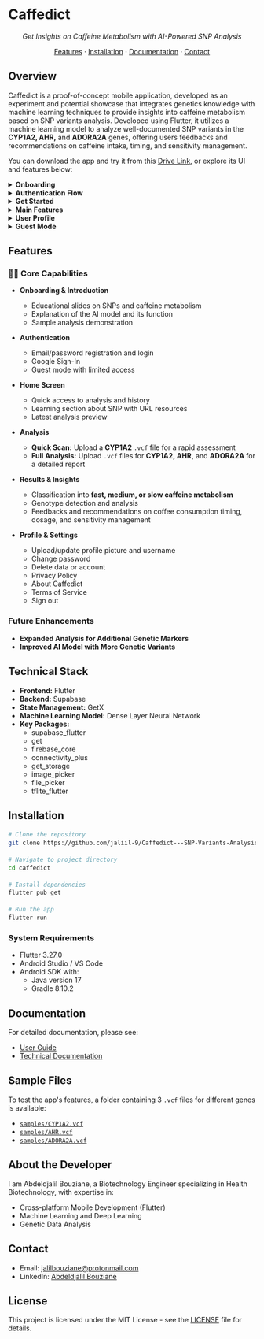 # Caffedict

<div align="center">
    
*Get Insights on Caffeine Metabolism with AI-Powered SNP Analysis*

[Features](#features) · [Installation](#installation) · [Documentation](#documentation) · [Contact](#contact)

</div>

## Overview

Caffedict is a proof-of-concept mobile application, developed as an experiment and potential showcase that integrates genetics knowledge with machine learning techniques to provide insights into caffeine metabolism based on SNP variants analysis. Developed using Flutter, it utilizes a machine learning model to analyze well-documented SNP variants in the **CYP1A2, AHR,** and **ADORA2A** genes, offering users feedbacks and recommendations on caffeine intake, timing, and sensitivity management.

You can download the app and try it from this [Drive Link](https://drive.google.com/file/d/1oIX1TCQ2qlgCZyQuZPy-TNOsdKMA0gwn/view), or explore its UI and features below:

<details>
<summary><strong>Onboarding</strong></summary>

<div align="center">
  <img src="https://github.com/jaliil-9/Caffedict---SNP-Variants-Analysis-Flutter-App-/blob/master/assets/app_screenshots/onboarding/obn_1.jpg" alt="Onboarding 1" width="150">
  <img src="https://github.com/jaliil-9/Caffedict---SNP-Variants-Analysis-Flutter-App-/blob/master/assets/app_screenshots/onboarding/onb_2.jpg" alt="Onboarding 2" width="150">
  <img src="https://github.com/jaliil-9/Caffedict---SNP-Variants-Analysis-Flutter-App-/blob/master/assets/app_screenshots/onboarding/onb_3.jpg" alt="Onboarding 3" width="150">
</div>

</details>

<details>
<summary><strong>Authentication Flow</strong></summary>

<div align="center">
  <img src="https://github.com/jaliil-9/Caffedict---SNP-Variants-Analysis-Flutter-App-/blob/master/assets/app_screenshots/authentication/auth_gate.jpg" alt="Authentication Gate" width="150">
  <img src="https://github.com/jaliil-9/Caffedict---SNP-Variants-Analysis-Flutter-App-/blob/master/assets/app_screenshots/authentication/login.jpg" alt="Login Screen" width="150">
  <img src="https://github.com/jaliil-9/Caffedict---SNP-Variants-Analysis-Flutter-App-/blob/master/assets/app_screenshots/authentication/register.jpg" alt="Registration Screen" width="150">
</div>

</details>

<details>
<summary><strong>Get Started</strong></summary>

<div align="center">
  <img src="https://github.com/jaliil-9/Caffedict---SNP-Variants-Analysis-Flutter-App-/blob/master/assets/app_screenshots/get_started/intro_1.jpg" alt="Slide 1" width="150">
  <img src="https://github.com/jaliil-9/Caffedict---SNP-Variants-Analysis-Flutter-App-/blob/master/assets/app_screenshots/get_started/intro_2.jpg" alt="Slide 2" width="150">
  <img src="https://github.com/jaliil-9/Caffedict---SNP-Variants-Analysis-Flutter-App-/blob/master/assets/app_screenshots/get_started/intro_3.jpg" alt="Slide 3" width="150">
  <img src="https://github.com/jaliil-9/Caffedict---SNP-Variants-Analysis-Flutter-App-/blob/master/assets/app_screenshots/guest_login_profile/locked_feature.jpg" alt="Demo Sample Analysis" width="150">
</div>

</details>

<details>
<summary><strong>Main Features</strong></summary>

<div align="center">
  <img src="https://github.com/jaliil-9/Caffedict---SNP-Variants-Analysis-Flutter-App-/blob/master/assets/app_screenshots/home_page/home_page.jpg" alt="Home Dashboard" width="150">
  <img src="https://github.com/jaliil-9/Caffedict---SNP-Variants-Analysis-Flutter-App-/blob/master/assets/app_screenshots/home_page/home_page_light.jpg" alt="Home Dashboard Light" width="150">
  <img src="https://github.com/jaliil-9/Caffedict---SNP-Variants-Analysis-Flutter-App-/blob/master/assets/app_screenshots/analysis_page/new_analysis.jpg" alt="Analysis Options" width="150">
  <img src="https://github.com/jaliil-9/Caffedict---SNP-Variants-Analysis-Flutter-App-/blob/master/assets/app_screenshots/analysis_page/analysis_history.jpg" alt="Analysis History" width="150">
  <img src="https://github.com/jaliil-9/Caffedict---SNP-Variants-Analysis-Flutter-App-/blob/master/assets/app_screenshots/analysis_result/analysis_result.jpg" alt="Analysis Results" width="150">
</div>

</details>

<details>
<summary><strong>User Profile</strong></summary>

<div align="center">
  <img src="https://github.com/jaliil-9/Caffedict---SNP-Variants-Analysis-Flutter-App-/blob/master/assets/app_screenshots/user_login_profile/user_profile.jpg" alt="User Profile" width="150">
  <img src="https://github.com/jaliil-9/Caffedict---SNP-Variants-Analysis-Flutter-App-/blob/master/assets/app_screenshots/user_login_profile/user_profile_light.jpg" alt="User Profile Light" width="150">
</div>

</details>

<details>
<summary><strong>Guest Mode</strong></summary>

<div align="center">
  <img src="https://github.com/jaliil-9/Caffedict---SNP-Variants-Analysis-Flutter-App-/blob/master/assets/app_screenshots/guest_login_profile/guest_profile.jpg" alt="Guest User Profile" width="150">
  <img src="https://github.com/jaliil-9/Caffedict---SNP-Variants-Analysis-Flutter-App-/blob/master/assets/app_screenshots/get_started/intro_sample_result.jpg" alt="Guest Locked Feature" width="150">
</div>

</details>

## Features

### 👩‍🔬 Core Capabilities

- **Onboarding & Introduction**
  - Educational slides on SNPs and caffeine metabolism
  - Explanation of the AI model and its function
  - Sample analysis demonstration

- **Authentication**
  - Email/password registration and login
  - Google Sign-In
  - Guest mode with limited access

- **Home Screen**
  - Quick access to analysis and history
  - Learning section about SNP with URL resources
  - Latest analysis preview

- **Analysis**
  - **Quick Scan:** Upload a **CYP1A2** `.vcf` file for a rapid assessment
  - **Full Analysis:** Upload `.vcf` files for **CYP1A2, AHR,** and **ADORA2A** for a detailed report

- **Results & Insights**
  - Classification into **fast, medium, or slow caffeine metabolism**
  - Genotype detection and analysis
  - Feedbacks and recommendations on coffee consumption timing, dosage, and sensitivity management

- **Profile & Settings**
  - Upload/update profile picture and username
  - Change password
  - Delete data or account
  - Privacy Policy
  - About Caffedict
  - Terms of Service
  - Sign out

### Future Enhancements

- **Expanded Analysis for Additional Genetic Markers**
- **Improved AI Model with More Genetic Variants**

## Technical Stack

- **Frontend:** Flutter
- **Backend:** Supabase
- **State Management:** GetX
- **Machine Learning Model:** Dense Layer Neural Network
- **Key Packages:**
  - supabase_flutter
  - get
  - firebase_core
  - connectivity_plus
  - get_storage
  - image_picker
  - file_picker
  - tflite_flutter

## Installation

```bash
# Clone the repository
git clone https://github.com/jaliil-9/Caffedict---SNP-Variants-Analysis-Flutter-App-.git

# Navigate to project directory
cd caffedict

# Install dependencies
flutter pub get

# Run the app
flutter run
```

### System Requirements

- Flutter 3.27.0
- Android Studio / VS Code
- Android SDK with:
  - Java version 17
  - Gradle 8.10.2

## Documentation

For detailed documentation, please see:
- [User Guide](docs/USER_GUIDE.md)
- [Technical Documentation](docs/TECHNICAL.md)

## Sample Files

To test the app's features, a folder containing 3 `.vcf` files for different genes is available:
- [`samples/CYP1A2.vcf`](https://github.com/jaliil-9/Caffedict---SNP-Variants-Analysis-Flutter-App-/blob/master/samples/CYP1A2.vcf)
- [`samples/AHR.vcf`](https://github.com/jaliil-9/Caffedict---SNP-Variants-Analysis-Flutter-App-/blob/master/samples/AHR.vcf)
- [`samples/ADORA2A.vcf`](https://github.com/jaliil-9/Caffedict---SNP-Variants-Analysis-Flutter-App-/blob/master/samples/ADORA2A.vcf)

## About the Developer

I am Abdeldjalil Bouziane, a Biotechnology Engineer specializing in Health Biotechnology, with expertise in:
- Cross-platform Mobile Development (Flutter)
- Machine Learning and Deep Learning
- Genetic Data Analysis

## Contact

- Email: jalilbouziane@protonmail.com
- LinkedIn: [Abdeldjalil Bouziane](https://www.linkedin.com/in/abdeldjalil-bouziane-0a7079288/)

## License

This project is licensed under the MIT License - see the [LICENSE](LICENSE) file for details.

